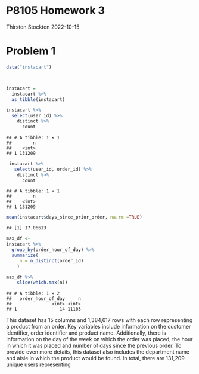P8105 Homework 3
================
Thirsten Stockton
2022-10-15

# Problem 1

``` r
data("instacart")



instacart = 
  instacart %>% 
  as_tibble(instacart)

instacart %>%
  select(user_id) %>%
    distinct %>%
      count
```

    ## # A tibble: 1 × 1
    ##        n
    ##    <int>
    ## 1 131209

``` r
 instacart %>% 
   select(user_id, order_id) %>% 
    distinct %>% 
      count
```

    ## # A tibble: 1 × 1
    ##        n
    ##    <int>
    ## 1 131209

``` r
mean(instacart$days_since_prior_order, na.rm =TRUE)
```

    ## [1] 17.06613

``` r
max_df <-
instacart %>%
  group_by(order_hour_of_day) %>%
  summarize(
     n = n_distinct(order_id)
    ) 

max_df %>%
    slice(which.max(n))
```

    ## # A tibble: 1 × 2
    ##   order_hour_of_day     n
    ##               <int> <int>
    ## 1                14 11103

This dataset has 15 columns and 1,384,617 rows with each row
representing a product from an order. Key variables include information
on the customer identifier, order identifier and product name.
Additionally, there is information on the day of the week on which the
order was placed, the hour in which it was placed and number of days
since the previous order. To provide even more details, this dataset
also includes the department name and aisle in which the product would
be found. In total, there are 131,209 unique users representing
